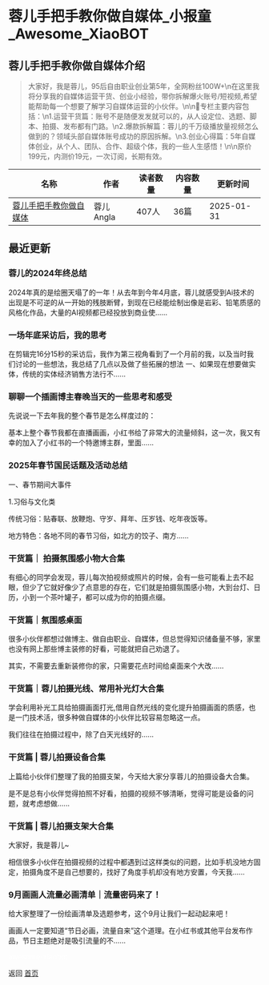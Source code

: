 # 蓉儿手把手教你做自媒体_小报童_Awesome_XiaoBOT

## 蓉儿手把手教你做自媒体介绍
> 大家好，我是蓉儿，95后自由职业创业第5年，全网粉丝100W+\n在这里我将分享我的自媒体运营干货、创业小经验，带你拆解爆火账号/短视频,希望能帮助每一个想要了解学习自媒体运营的小伙伴。\n\n🌟专栏主要内容包括：\n1.运营干货篇：账号不是随便发发就可以的，从人设定位、选题、脚本、拍摄、发布都有门路。\n2.爆款拆解篇：蓉儿的千万级播放量视频怎么做到的？领域头部自媒体账号成功的原因拆解。\n3.创业心得篇：5年自媒体创业，从个人、团队、合作、超级个体，我的一些人生感悟！\n\n原价199元，内测价19元，一次订阅，长期有效。  
  


|名称|作者|读者数量|内容数量|更新时间|
|---|---|---|---|---|
|[蓉儿手把手教你做自媒体](https://xiaobot.net/p/ronger6?refer=0b133df9-27dc-423b-8101-639049001c13)|蓉儿Angla|407人|36篇|2025-01-31|

## 最近更新
### 蓉儿的2024年终总结

2024年真的是绘圈天塌了的一年！从去年到今年4月底，蓉儿就感受到Ai技术的出现是不可逆的从一开始的残肢断臂，到现在已经能绘制出像是岩彩、铅笔质感的风格化作品，大量的AI视频都已经投放到商业使......

### 一场年底采访后，我的思考

在剪辑完16分15秒的采访后，我作为第三视角看到了一个月前的我，以及当时我们讨论的一些想法，我总结了几点以及做了些拓展的想法
一、如果现在想要做实体，传统的实体经济销售方法行不......

### 聊聊一个插画博主春晚当天的一些思考和感受

先说说一下去年我的整个春节是怎么样度过的：

基本上整个春节我都在直播画画，小红书给了非常大的流量倾斜，这一次，我又有幸的加入了小红书的一个特邀博主群，里面......

### 2025年春节国民话题及活动总结

一、春节期间大事件

1.习俗与文化类

传统习俗：贴春联、放鞭炮、守岁、拜年、压岁钱、吃年夜饭等。

地方特色：各地不同的春节习俗，如北方的饺子、南方......

### 干货篇｜ 拍摄氛围感小物大合集

有细心的同学会发现，蓉儿每次拍视频或照片的时候，会有一些可能看上去不起眼，但少了它就好像少了点意思的存在，它们就是拍摄氛围感小物，大到台灯、日历，小到一个茶叶罐子，都可以成为你的拍摄点缀。

### 干货篇｜氛围感桌面

很多小伙伴都想过做博主、做自由职业、自媒体，但总觉得知识储备量不够，家里也没有网上那些博主装修的好看，可能就把自己劝退了。

其实，不需要去重新装修你的家，只需要花点时间给桌面来个大改......

### 干货篇｜蓉儿拍摄光线、常用补光灯大合集

学会利用补光工具给拍摄画面打光,借用自然光线的变化提升拍摄画面的质感，也是一门技术活，很多种做自媒体的小伙伴比较容易忽略这一点。

我们往往在拍摄过程中，除了白天光线好的......

### 干货篇 | 蓉儿拍摄设备合集

上篇给小伙伴们整理了我的拍摄支架，今天给大家分享蓉儿的拍摄设备大合集。



是不是总有小伙伴觉得拍照不好看，拍摄的视频不够清晰，觉得可能是设备的问题，就考虑想做......

### 干货篇 | 蓉儿拍摄支架大合集

大家好，我是蓉儿~



相信很多小伙伴在拍摄视频的过程中都遇到过这样类似的问题，比如手机没地方固定，拍摄角度不是自己想要的，找好了角度手机却没有地方安置，今天我......

### 9月画画人流量必画清单｜流量密码来了！

给大家整理了一份绘画清单及选题参考，这个9月让我们一起动起来吧！

画画人一定要知道“节日必画，流量自来”这个道理。在小红书或其他平台发布作品，节日主题绝对是吸引流量的不......


<a href="https://github.com/Reno9527/awesome-xiaobot" style="color: white; text-decoration: none;">awesome-xiaobot</a>

返回 [首页](../README.md)
